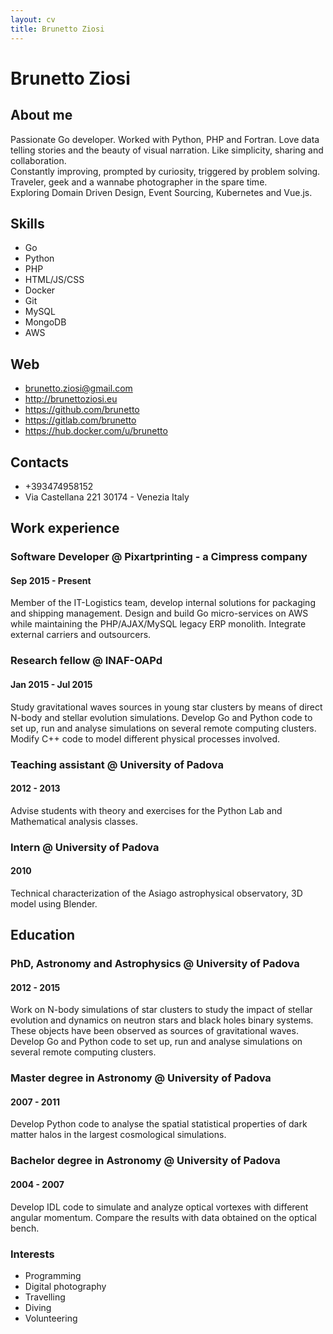 ```yaml
---
layout: cv
title: Brunetto Ziosi
---
```

# Brunetto Ziosi
## About me
                                        
Passionate Go developer. Worked with Python, PHP and Fortran.
Love data telling stories and the beauty of visual narration.
Like simplicity, sharing and collaboration.<br/>
Constantly improving, prompted by curiosity, triggered by problem solving.
Traveler, geek and a wannabe photographer in the spare time.<br/>
Exploring Domain Driven Design, Event Sourcing, Kubernetes and Vue.js.

## Skills
* Go 
* Python 
* PHP 
* HTML/JS/CSS
* Docker 
* Git
* MySQL
* MongoDB
* AWS
                                                                      
## Web

* brunetto.ziosi@gmail.com
* http://brunettoziosi.eu
* https://github.com/brunetto
* https://gitlab.com/brunetto
* https://hub.docker.com/u/brunetto

## Contacts

* +393474958152
* Via Castellana 221
30174 - Venezia
Italy

## Work experience

### Software Developer @ Pixartprinting - a Cimpress company
#### Sep 2015 - Present

Member of the IT-Logistics team, develop internal solutions for packaging and shipping management.
Design and build Go micro-services on AWS while maintaining the PHP/AJAX/MySQL legacy ERP monolith.
Integrate external carriers and outsourcers.
                                    
### Research fellow @ INAF-OAPd
#### Jan 2015 - Jul 2015

Study gravitational waves sources in young star clusters by means of direct N-body and stellar evolution simulations. Develop Go and Python code to set up, run and analyse simulations on several remote computing clusters. Modify C++ code to model different physical processes involved.

### Teaching assistant @ University of Padova
#### 2012 - 2013

Advise students with theory and exercises for the Python Lab and Mathematical analysis classes.

### Intern @ University of Padova
#### 2010

Technical characterization of the Asiago astrophysical observatory, 3D model using Blender.

## Education
### PhD, Astronomy and Astrophysics @ University of Padova
#### 2012 - 2015
 
Work on N-body simulations of star clusters to study the impact of stellar evolution and dynamics on neutron stars and black holes binary systems. These objects have been observed as sources of gravitational waves. Develop Go and Python code to set up, run and analyse simulations on several remote computing clusters.
                                   
### Master degree in Astronomy @ University of Padova
#### 2007 - 2011

Develop Python code to analyse the spatial statistical properties of dark matter halos in the largest cosmological simulations.
                                   
### Bachelor degree in Astronomy @ University of Padova
#### 2004 - 2007

Develop IDL code to simulate and analyze optical vortexes with different angular momentum. Compare the results with data obtained on the optical bench.

### Interests

* Programming 
* Digital photography 
* Travelling 
* Diving 
* Volunteering